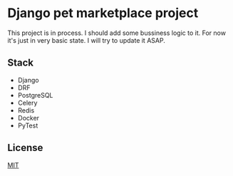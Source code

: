 # Django pet marketplace project
This project is in process.
I should add some bussiness logic to it. For now it's just in very basic state.
I will try to update it ASAP.

## Stack
- Django
- DRF
- PostgreSQL
- Celery
- Redis
- Docker
- PyTest

## License
[MIT](https://choosealicense.com/licenses/mit/)